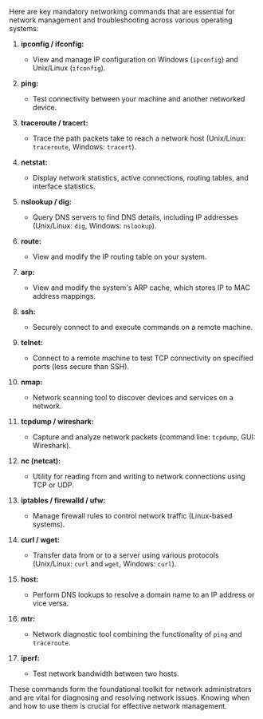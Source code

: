 Here are key mandatory networking commands that are essential for network management and troubleshooting across various operating systems:  
   
1. **ipconfig / ifconfig:**  
   - View and manage IP configuration on Windows (`ipconfig`) and Unix/Linux (`ifconfig`).  
   
2. **ping:**  
   - Test connectivity between your machine and another networked device.  
   
3. **traceroute / tracert:**  
   - Trace the path packets take to reach a network host (Unix/Linux: `traceroute`, Windows: `tracert`).  
   
4. **netstat:**  
   - Display network statistics, active connections, routing tables, and interface statistics.  
   
5. **nslookup / dig:**  
   - Query DNS servers to find DNS details, including IP addresses (Unix/Linux: `dig`, Windows: `nslookup`).  
   
6. **route:**  
   - View and modify the IP routing table on your system.  
   
7. **arp:**  
   - View and modify the system's ARP cache, which stores IP to MAC address mappings.  
   
8. **ssh:**  
   - Securely connect to and execute commands on a remote machine.  
   
9. **telnet:**  
   - Connect to a remote machine to test TCP connectivity on specified ports (less secure than SSH).  
   
10. **nmap:**  
    - Network scanning tool to discover devices and services on a network.  
   
11. **tcpdump / wireshark:**  
    - Capture and analyze network packets (command line: `tcpdump`, GUI: Wireshark).  
   
12. **nc (netcat):**  
    - Utility for reading from and writing to network connections using TCP or UDP.  
   
13. **iptables / firewalld / ufw:**  
    - Manage firewall rules to control network traffic (Linux-based systems).  
   
14. **curl / wget:**  
    - Transfer data from or to a server using various protocols (Unix/Linux: `curl` and `wget`, Windows: `curl`).  
   
15. **host:**  
    - Perform DNS lookups to resolve a domain name to an IP address or vice versa.  
   
16. **mtr:**  
    - Network diagnostic tool combining the functionality of `ping` and `traceroute`.  
   
17. **iperf:**  
    - Test network bandwidth between two hosts.  
   
These commands form the foundational toolkit for network administrators and are vital for diagnosing and resolving network issues. Knowing when and how to use them is crucial for effective network management.